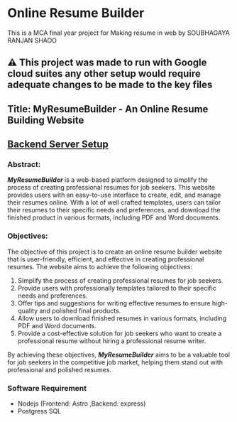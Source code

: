 # Online Resume Builder

This is a MCA final year project for Making resume in web by SOUBHAGAYA RANJAN SHAOO

## ⚠️ This project  was made to run  with  Google cloud suites any other setup would require adequate changes to be made to the key files

## Title: MyResumeBuilder - An Online Resume Building Website

## [Backend Server Setup](./server/README.md)

### Abstract:

***MyResumeBuilder*** is a web-based platform designed to simplify the process of creating professional resumes for job seekers. This website provides users with an easy-to-use interface to create, edit, and manage their resumes online. With a lot of well crafted templates, users can tailor their resumes to their specific needs and preferences, and download the finished product in various formats, including PDF and Word documents.

### Objectives:

The objective of this project is to create an online resume builder website
that is user-friendly, efficient, and effective in creating professional
resumes. The website aims to achieve the following objectives:

1. Simplify the process of creating professional resumes for job seekers.
2. Provide users with professionally templates tailored to their specific needs and preferences.
3. Offer tips and suggestions for writing effective resumes to ensure high-quality and polished final products.
4. Allow users to download finished resumes in various formats, including PDF and Word documents.
5. Provide a cost-effective solution for job seekers who want to create a professional resume without hiring a professional resume writer.

By achieving these objectives, ***MyResumeBuilder*** aims to be a valuable tool for
job seekers in the competitive job market, helping them stand out with
professional and polished resumes.

### Software Requirement

- Nodejs (Frontend: Astro ,Backend: express)
- Postgress SQL
